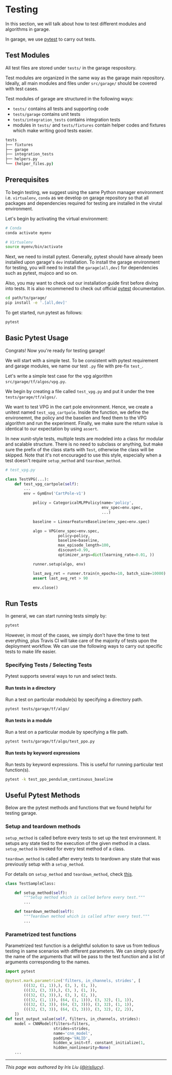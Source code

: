 # Testing

In this section, we will talk about how to test
different modules and algorithms in garage.

In garage, we use [pytest](https://docs.pytest.org/en/stable/getting-started.html)
to carry out tests.

## Test Modules

All test files are stored under `tests/` in the
garage respository.

Test modules are organized in the same way as the
garage main repository. Ideally, all main modules
and files under `src/garage/` should be covered
with test cases.

Test modules of garage are structured in the following ways:

- `tests/` contains all tests and supporting code
- `tests/garage` contains unit tests
- `tests/integration_tests` contains integration tests
- modules in `tests/` and `tests/fixtures` contain helper
  codes and fixtures which make writing good tests easier.

```bash
tests
├── fixtures
├── garage
├── integration_tests
├── helpers.py
└── (helper_files.py)
```

## Prerequisites

To begin testing, we suggest using the same
Python manager environment i.e. `virtualenv`, `conda`
as we develop on garage repository so that all
packages and dependencies required for testing
are installed in the virutal environment.

Let's begin by activating the virtual environment:

```bash
# Conda
conda activate myenv

# Virtualenv
source myenv/bin/activate
```

Next, we need to install pytest. Generally, pytest
should have already been installed upon garage's
`dev` installation. To install the garage environment
 for testing, you will need to install the
`garage[all,dev]` for dependencies such as pytest,
mujoco and so on.

Also, you may want to check out our installation guide
first before diving into tests. It is also recommened
to check out official
[pytest](https://docs.pytest.org/en/stable/getting-started.html) documentation.

```bash
cd path/to/garage/
pip install -e '.[all,dev]'
```

To get started, run pytest as follows:

```bash
pytest
```

## Basic Pytest Usage

Congrats! Now you're ready for testing garage!

We will start with a simple test. To be consistent
with pytest requirement and garage modules,
we name our test `.py` file with pre-fix `test_`.

Let's write a simple test case for the vpg
algorithm `src/garage/tf/algos/vpg.py`.

We begin by creating a file called `test_vpg.py` and put it under the tree `tests/garage/tf/algos/`.

We want to test VPG in the cart pole environment.
Hence, we create a unitest named `test_vpg_cartpole`.
Inside the function, we define the environemnt,
the policy and the baselien and feed them to the
VPG algorithm and run the experiment. Finally,
we make sure the return value is identical to our
expectation by using `assert`.

In new xunit-style tests, multiple tests are modeled
into a class for modular and scalable structure.
There is no need to subclass or anything,
but make sure the prefix of the class starts
with `Test`, otherwise the class will be skipped.
Note that it's not encouraged to use this style,
especially when a test doesn't require `setup_method` and `teardown_method`.

```python
# test_vpg.py

class TestVPG(...):
    def test_vpg_cartpole(self):
        ...
        env = GymEnv('CartPole-v1')

            policy = CategoricalMLPPolicy(name='policy',
                                          env_spec=env.spec,
                                          ...)

            baseline = LinearFeatureBaseline(env_spec=env.spec)

            algo = VPG(env_spec=env.spec,
                       policy=policy,
                       baseline=baseline,
                       max_episode_length=100,
                       discount=0.99,
                       optimizer_args=dict(learning_rate=0.01, ))

            runner.setup(algo, env)

            last_avg_ret = runner.train(n_epochs=10, batch_size=10000)
            assert last_avg_ret > 90

            env.close()
```

## Run Tests

In general, we can start running tests simply by:

```bash
pytest
```

However, in most of the cases, we simply don't have
the time to test everything, plus Travis CI will
 take care of the  majority of tests upon the
  deployment workflow. We can use the following
   ways to carry out specific tests to make life easier.

### Specifying Tests / Selecting Tests

Pytest supports several ways to run and select tests.

#### Run tests in a directory

Run a test on particular module(s) by specifying
a directory path.

```bash
pytest tests/garage/tf/algo/
```

#### Run tests in a module

Run a test on a particular module by specifying a file path.

```bash
pytest tests/garage/tf/algo/test_ppo.py
```

#### Run tests by keyword expressions

Run tests by keyword expressions. This is useful for running particular test function(s).

```bash
pytest -k test_ppo_pendulum_continuous_baseline

```

## Useful Pytest Methods

Below are the pytest methods and functions that
we found helpful for testing garage.

### Setup and teardown methods

`setup_method` is called before every tests to
set up the test environment. It setups any state
tied to the execution of the given method in
a class.  `setup_method` is invoked for every
test method of a class.

`teardown_method` is called after every tests to
teardown any state that was previously setup
with a `setup_method`.

For details on `setup_method` and `teardown_method`, check [this](https://docs.pytest.org/en/2.8.7/xunit_setup.html).

```Python
class TestSampleClass:

    def setup_method(self):
        """Setup method which is called before every test."""
        ...

    def teardown_method(self):
        """Teardown method which is called after every test."""
        ...

```

### Parametrized test functions

Parametrized test function is a  delightful solution to
save us from tedious testing in same scenarios with
different parameters. We can simply specify the name
of the arguments that will be pass to the test function
and a list of arguments corresponding to the names.

```python
import pytest

@pytest.mark.parametrize('filters, in_channels, strides', [
        (((32, (1, 1)),), (3, ), (1, )),
        (((32, (3, 3)),), (3, ), (1, )),
        (((32, (3, 3)),), (3, ), (2, )),
        (((32, (1, 1)), (64, (1, 1))), (3, 32), (1, 1)),
        (((32, (3, 3)), (64, (3, 3))), (3, 32), (1, 1)),
        (((32, (3, 3)), (64, (3, 3))), (3, 32), (2, 2)),
    ])
def test_output_value(self, filters, in_channels, strides):
    model = CNNModel(filters=filters,
                     strides=strides,
                     name='cnn_model',
                     padding='VALID',
                     hidden_w_init=tf. constant_initialize(1,
                     hidden_nonlinearity=None)
    ...

```

----

*This page was authored by Iris Liu ([@irisliucy](https://github.com/irisliucy)).*
